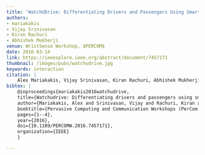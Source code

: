 ```yaml
---
title: 'WatchUDrive: Differentiating Drivers and Passengers Using Smartwatches'
authors: 
- mariakakis
- Vijay Srinivasan
- Kiran Rachuri
- Abhishek Mukherji
venue: WristSense Workshop, $PERCOM$
date: 2016-03-14
link: https://ieeexplore.ieee.org/abstract/document/7457171
thumbnail: /images/pubs/watchudrive.jpg
keywords: interaction
citation: |
    Alex Mariakakis, Vijay Srinivasan, Kiran Rachuri, Abhishek Mukherji. 2016. WatchUDrive: Differentiating drivers and passengers using smartwatches. IEEE Conference on Pervasive Computing and Communication Workshops (PerCom Workshops). DOI: https://doi.org/10.1109/PERCOMW.2016.7457171
bibtex: |
    @inproceedings{mariakakis2016watchudrive,
    title={Watchudrive: Differentiating drivers and passengers using smartwatches},
    author={Mariakakis, Alex and Srinivasan, Vijay and Rachuri, Kiran and Mukherji, Abhishek},
    booktitle={Pervasive Computing and Communication Workshops (PerCom Workshops), 2016 IEEE International Conference on},
    pages={1--4},
    year={2016},
    doi={10.1109/PERCOMW.2016.7457171}, 
    organization={IEEE}
    }

---
```

